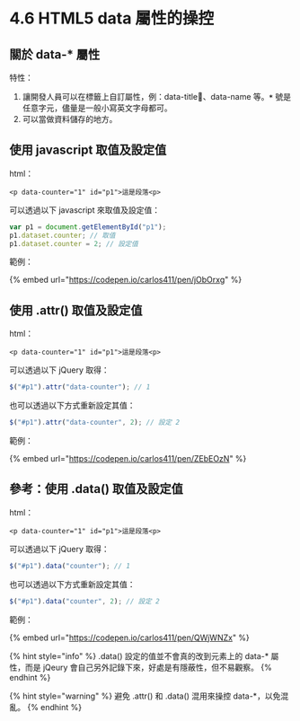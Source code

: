 # 4.6 HTML5 data 屬性的操控

## 關於 data-\* 屬性

特性：

1. 讓開發人員可以在標籤上自訂屬性，例：data-title、data-name 等。**`*`** 號是任意字元，儘量是一般小寫英文字母都可。
2. 可以當做資料儲存的地方。

## 使用 javascript 取值及設定值

html：

```markup
<p data-counter="1" id="p1">這是段落<p>
```

可以透過以下 javascript 來取值及設定值：

```javascript
var p1 = document.getElementById("p1");
p1.dataset.counter; // 取值
p1.dataset.counter = 2; // 設定值
```

範例：

{% embed url="https://codepen.io/carlos411/pen/jObOrxg" %}



## 使用 .attr() 取值及設定值

html：

```markup
<p data-counter="1" id="p1">這是段落<p>
```

可以透過以下 jQuery 取得：

```javascript
$("#p1").attr("data-counter"); // 1
```

也可以透過以下方式重新設定其值：

```javascript
$("#p1").attr("data-counter", 2); // 設定 2
```

範例：

{% embed url="https://codepen.io/carlos411/pen/ZEbEOzN" %}



## 參考：使用 .data() 取值及設定值

html：

```markup
<p data-counter="1" id="p1">這是段落<p>
```

可以透過以下 jQuery 取得：

```javascript
$("#p1").data("counter"); // 1
```

也可以透過以下方式重新設定其值：

```javascript
$("#p1").data("counter", 2); // 設定 2
```

範例：

{% embed url="https://codepen.io/carlos411/pen/QWjWNZx" %}



{% hint style="info" %}
.data() 設定的值並不會真的改到元素上的 data-\* 屬性，而是 jQeury 會自己另外記錄下來，好處是有隱蔽性，但不易觀察。
{% endhint %}

{% hint style="warning" %}
避免 .attr() 和 .data() 混用來操控 data-\*，以免混亂。
{% endhint %}

